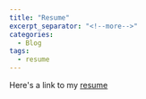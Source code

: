 ```yaml
---
title: "Resume"
excerpt_separator: "<!--more-->"
categories:
  - Blog
tags:
  - resume
---
```


Here's a link to my [resume](https://drive.google.com/file/d/11YAuQPWUTFFIXC7fx4ITpDMwu7MGKJbv/view?usp=sharing)